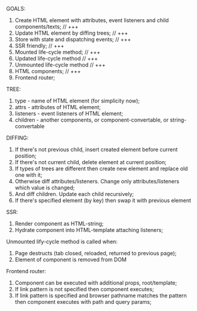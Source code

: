 GOALS:
  1. Create HTML element with attributes, event listeners and child components/texts; // +++
  2. Update HTML element by diffing trees; // +++
  3. Store with state and dispatching events; // +++
  4. SSR friendly; // +++
  5. Mounted life-cycle method; // +++
  6. Updated life-cycle method // +++
  7. Unmounted life-cycle method // +++
  8. HTML components; // +++
  9. Frontend router;
  
  TREE:
  1. type - name of HTML element (for simplicity now);
  2. attrs - attributes of HTML element;
  3. listeners - event listeners of HTML element;
  4. children - another components, or component-convertable, or string-convertable

  DIFFING:
  1. If there's not previous child, insert created element before current position;
  2. If there's not current child, delete element at current position;
  3. If types of trees are different then create new element and replace old one with it;
  4. Otherwise diff attributes/listeners. Change only attributes/listeners which value is changed;
  5. And diff children. Update each child recursively;
  6. If there's specified element (by key) then swap it with previous element

  SSR:
  1. Render component as HTML-string;
  2. Hydrate component into HTML-template attaching listeners;
 
  Unmounted lify-cycle method is called when:
  1. Page destructs (tab closed, reloaded, returned to previous page);
  2. Element of component is removed from DOM

  Frontend router:
  1. Component can be executed with additional props, root/template;
  2. If link pattern is not specified then component executes;
  3. If link pattern is specified and browser pathname matches the pattern then component executes with path and query params;